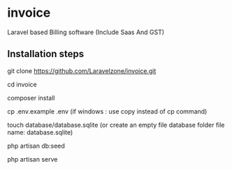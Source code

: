 # invoice
Laravel based Billing software (Include Saas And GST)


## Installation steps

git clone https://github.com/Laravelzone/invoice.git


cd invoice

composer install

cp .env.example .env (if windows : use copy instead of cp command)

touch database/database.sqlite (or create an  empty file  database folder file name: database.sqlite)

php artisan db:seed


php artisan serve


